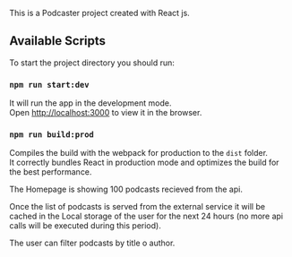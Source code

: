 This is a Podcaster project created with React js.

## Available Scripts

To start the project directory you should run:

### `npm run start:dev`

It will run the app in the development mode.\
Open [http://localhost:3000](http://localhost:3000) to view it in the browser.

### `npm run build:prod`

Compiles the build with the webpack for production to the `dist` folder.\
It correctly bundles React in production mode and optimizes the build for the best performance.

The Homepage is showing 100 podcasts recieved from the api. 

Once the list of podcasts is served from the external service it will be cached in the Local storage of the user for the next 24 hours (no more api calls will be executed during this period).

The user can filter podcasts by title o author.





